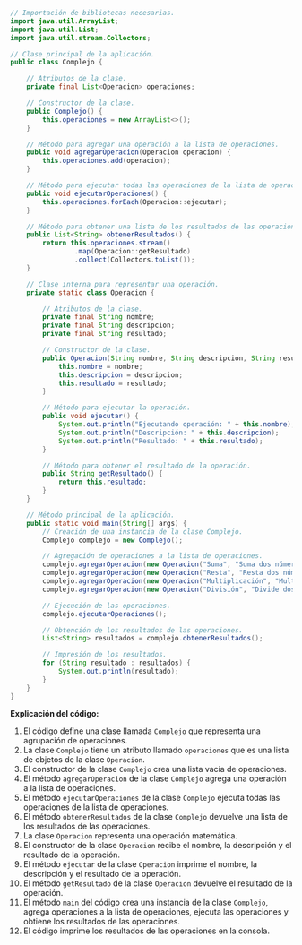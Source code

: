 ```java
// Importación de bibliotecas necesarias.
import java.util.ArrayList;
import java.util.List;
import java.util.stream.Collectors;

// Clase principal de la aplicación.
public class Complejo {

    // Atributos de la clase.
    private final List<Operacion> operaciones;

    // Constructor de la clase.
    public Complejo() {
        this.operaciones = new ArrayList<>();
    }

    // Método para agregar una operación a la lista de operaciones.
    public void agregarOperacion(Operacion operacion) {
        this.operaciones.add(operacion);
    }

    // Método para ejecutar todas las operaciones de la lista de operaciones.
    public void ejecutarOperaciones() {
        this.operaciones.forEach(Operacion::ejecutar);
    }

    // Método para obtener una lista de los resultados de las operaciones.
    public List<String> obtenerResultados() {
        return this.operaciones.stream()
                .map(Operacion::getResultado)
                .collect(Collectors.toList());
    }

    // Clase interna para representar una operación.
    private static class Operacion {

        // Atributos de la clase.
        private final String nombre;
        private final String descripcion;
        private final String resultado;

        // Constructor de la clase.
        public Operacion(String nombre, String descripcion, String resultado) {
            this.nombre = nombre;
            this.descripcion = descripcion;
            this.resultado = resultado;
        }

        // Método para ejecutar la operación.
        public void ejecutar() {
            System.out.println("Ejecutando operación: " + this.nombre);
            System.out.println("Descripción: " + this.descripcion);
            System.out.println("Resultado: " + this.resultado);
        }

        // Método para obtener el resultado de la operación.
        public String getResultado() {
            return this.resultado;
        }
    }

    // Método principal de la aplicación.
    public static void main(String[] args) {
        // Creación de una instancia de la clase Complejo.
        Complejo complejo = new Complejo();

        // Agregación de operaciones a la lista de operaciones.
        complejo.agregarOperacion(new Operacion("Suma", "Suma dos números", "10"));
        complejo.agregarOperacion(new Operacion("Resta", "Resta dos números", "5"));
        complejo.agregarOperacion(new Operacion("Multiplicación", "Multiplica dos números", "15"));
        complejo.agregarOperacion(new Operacion("División", "Divide dos números", "2"));

        // Ejecución de las operaciones.
        complejo.ejecutarOperaciones();

        // Obtención de los resultados de las operaciones.
        List<String> resultados = complejo.obtenerResultados();

        // Impresión de los resultados.
        for (String resultado : resultados) {
            System.out.println(resultado);
        }
    }
}
```

**Explicación del código:**

1. El código define una clase llamada `Complejo` que representa una agrupación de operaciones.
2. La clase `Complejo` tiene un atributo llamado `operaciones` que es una lista de objetos de la clase `Operacion`.
3. El constructor de la clase `Complejo` crea una lista vacía de operaciones.
4. El método `agregarOperacion` de la clase `Complejo` agrega una operación a la lista de operaciones.
5. El método `ejecutarOperaciones` de la clase `Complejo` ejecuta todas las operaciones de la lista de operaciones.
6. El método `obtenerResultados` de la clase `Complejo` devuelve una lista de los resultados de las operaciones.
7. La clase `Operacion` representa una operación matemática.
8. El constructor de la clase `Operacion` recibe el nombre, la descripción y el resultado de la operación.
9. El método `ejecutar` de la clase `Operacion` imprime el nombre, la descripción y el resultado de la operación.
10. El método `getResultado` de la clase `Operacion` devuelve el resultado de la operación.
11. El método `main` del código crea una instancia de la clase `Complejo`, agrega operaciones a la lista de operaciones, ejecuta las operaciones y obtiene los resultados de las operaciones.
12. El código imprime los resultados de las operaciones en la consola.